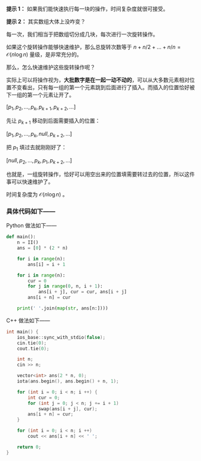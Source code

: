 **提示 1：** 如果我们能快速执行每一块的操作，时间复杂度就很可接受。

**提示 2：** 其实数组大体上没咋变？

每一次，我们相当于把数组切分成几块，每次进行一次旋转操作。

如果这个旋转操作能够快速维护，那么总旋转次数等于 $n+n/2+...+n/n=\mathcal{O}(n\log n)$ 量级，是非常充分的。

那么，怎么快速维护这些旋转操作呢？

实际上可以将操作视为，**大批数字是在一起一动不动的**，可以从大多数元素相对位置不变看出，只有每一组的第一个元素跳到后面进行了插入。而插入的位置恰好被下一组的第一个元素让开了。

$[p_1,p_2,\dots,p_k,p_{k+1},p_{k+2},\dots]$

先让 $p_{k+1}$ 移动到后面需要插入的位置：

$[p_1,p_2,\dots,p_k,null,p_{k+2},\dots]$

把 $p_1$ 填过去就刚刚好了：

$[null,p_2,\dots,p_k,p_1,p_{k+2},\dots]$

也就是，一组旋转操作，恰好可以用空出来的位置填需要转过去的位置，所以这件事可以快速维护了。

时间复杂度为 $\mathcal{O}(n\log n)$ 。

### 具体代码如下——

Python 做法如下——

```Python []
def main():
    n = II()
    ans = [0] * (2 * n)

    for i in range(n):
        ans[i] = i + 1

    for i in range(n):
        cur = 0
        for j in range(0, n, i + 1):
            ans[i + j], cur = cur, ans[i + j]
        ans[i + n] = cur

    print(' '.join(map(str, ans[n:])))
```

C++ 做法如下——

```cpp []
int main() {
    ios_base::sync_with_stdio(false);
    cin.tie(0);
    cout.tie(0);

    int n;
    cin >> n;

    vector<int> ans(2 * n, 0);
    iota(ans.begin(), ans.begin() + n, 1);

    for (int i = 0; i < n; i ++) {
        int cur = 0;
        for (int j = 0; j < n; j += i + 1)
            swap(ans[i + j], cur);
        ans[i + n] = cur;
    }

    for (int i = 0; i < n; i ++)
        cout << ans[i + n] << ' ';

    return 0;
}
```
